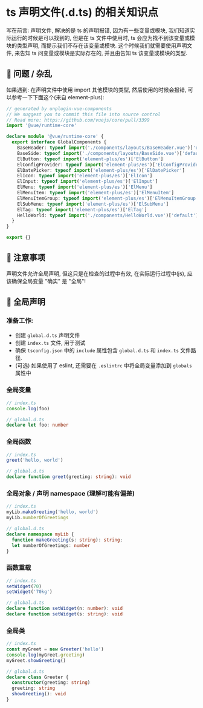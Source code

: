 # ts 声明文件(.d.ts) 的相关知识点

写在前言: 声明文件, 解决的是 ts 的声明报错,
因为有一些变量或模块, 我们知道实际运行的时候是可以找到的,
但是在 ts 文件中使用时, ts 会应为找不到该变量或模块的类型声明,
而提示我们不存在该变量或模块.
这个时候我们就需要使用声明文件, 来告知 ts 问变量或模块是实际存在的,
并且由告知 ts 该变量或模块的类型.

## 🍕 问题 / 杂乱

如果遇到: 在声明文件中使用 import 其他模块的类型, 然后使用的时候会报错,
可以参考一下下面这个(来自 element-plus):

```ts
// generated by unplugin-vue-components
// We suggest you to commit this file into source control
// Read more: https://github.com/vuejs/core/pull/3399
import '@vue/runtime-core'

declare module '@vue/runtime-core' {
  export interface GlobalComponents {
    BaseHeader: typeof import('./components/layouts/BaseHeader.vue')['default']
    BaseSide: typeof import('./components/layouts/BaseSide.vue')['default']
    ElButton: typeof import('element-plus/es')['ElButton']
    ElConfigProvider: typeof import('element-plus/es')['ElConfigProvider']
    ElDatePicker: typeof import('element-plus/es')['ElDatePicker']
    ElIcon: typeof import('element-plus/es')['ElIcon']
    ElInput: typeof import('element-plus/es')['ElInput']
    ElMenu: typeof import('element-plus/es')['ElMenu']
    ElMenuItem: typeof import('element-plus/es')['ElMenuItem']
    ElMenuItemGroup: typeof import('element-plus/es')['ElMenuItemGroup']
    ElSubMenu: typeof import('element-plus/es')['ElSubMenu']
    ElTag: typeof import('element-plus/es')['ElTag']
    HelloWorld: typeof import('./components/HelloWorld.vue')['default']
  }
}

export {}
```

## 🍕 注意事项

声明文件允许全局声明, 但这只是在检查的过程中有效,
在实际运行过程中(js), 应该确保全局变量 "确实" 是 "全局"!

## 🍕 全局声明

### 准备工作:

- 创建 `global.d.ts` 声明文件
- 创建 `index.ts` 文件, 用于测试
- 确保 `tsconfig.json` 中的 `include` 属性包含 `global.d.ts` 和 `index.ts` 文件路径.
- (可选) 如果使用了 eslint, 还需要在 `.eslintrc` 中将全局变量添加到 `globals` 属性中

### 全局变量

```ts
// index.ts
console.log(foo)
```

```ts
// global.d.ts
declare let foo: number
```

### 全局函数

```ts
// index.ts
greet('hello, world')
```

```ts
// global.d.ts
declare function greet(greeting: string): void
```

### 全局对象 / 声明 namespace (理解可能有偏差)

```ts
// index.ts
myLib.makeGreeting('hello, world')
myLib.numberOfGreetings
```

```ts
// global.d.ts
declare namespace myLib {
  function makeGreeting(s: string): string;
  let numberOfGreetings: number
}
```

### 函数重载

```ts
// index.ts
setWidget(70)
setWidget('70kg')
```

```ts
// global.d.ts
declare function setWidget(n: number): void
declare function setWidget(s: string): void
```

### 全局类

```ts
// index.ts
const myGreet = new Greeter('hello')
console.log(myGreet.greeting)
myGreet.showGreeting()
```

```ts
// global.d.ts
declare class Greeter {
  constructor(greeting: string)
  greeting: string
  showGreeting(): void
}
```